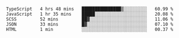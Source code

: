 <!--START_SECTION:waka-->

```text
TypeScript   4 hrs 48 mins   ███████████████▒░░░░░░░░░   60.99 %
JavaScript   1 hr 35 mins    █████░░░░░░░░░░░░░░░░░░░░   20.08 %
SCSS         52 mins         ██▓░░░░░░░░░░░░░░░░░░░░░░   11.06 %
JSON         33 mins         █▓░░░░░░░░░░░░░░░░░░░░░░░   07.10 %
HTML         1 min           ░░░░░░░░░░░░░░░░░░░░░░░░░   00.37 %
```

<!--END_SECTION:waka-->


<!--
**Leorio21/Leorio21** is a ✨ _special_ ✨ repository because its `README.md` (this file) appears on your GitHub profile.

Here are some ideas to get you started:

- 🔭 I’m currently working on ...
- 🌱 I’m currently learning ...
- 👯 I’m looking to collaborate on ...
- 🤔 I’m looking for help with ...
- 💬 Ask me about ...
- 📫 How to reach me: ...
- 😄 Pronouns: ...
- ⚡ Fun fact: ...
-->

